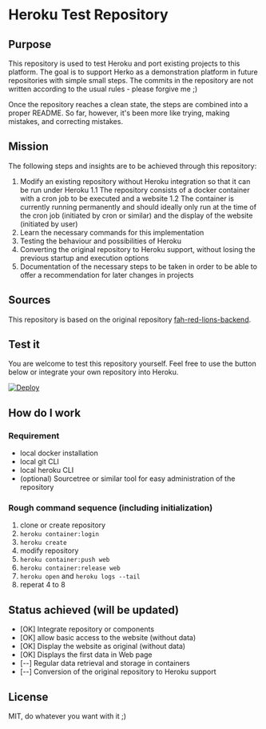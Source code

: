 # Heroku Test Repository

## Purpose

This repository is used to test Heroku and port existing projects to this platform. The goal is to support Herko as a demonstration platform in future repositories with simple small steps. The commits in the repository are not written according to the usual rules - please forgive me ;)

Once the repository reaches a clean state, the steps are combined into a proper README. So far, however, it's been more like trying, making mistakes, and correcting mistakes.

## Mission
The following steps and insights are to be achieved through this repository:

1. Modify an existing repository without Heroku integration so that it can be run under Heroku
1.1 The repository consists of a docker container with a cron job to be executed and a website
1.2 The container is currently running permanently and should ideally only run at the time of the cron job (initiated by cron or similar) and the display of the website (initiated by user)
2. Learn the necessary commands for this implementation
3. Testing the behaviour and possibilities of Heroku
4. Converting the original repository to Heroku support, without losing the previous startup and execution options
5. Documentation of the necessary steps to be taken in order to be able to offer a recommendation for later changes in projects

## Sources

This repository is based on the original repository [fah-red-lions-backend](https://github.com/generaliinformatik/fah-red-lions).

## Test it

You are welcome to test this repository yourself. Feel free to use the button below or integrate your own repository into Heroku.

[![Deploy](https://www.herokucdn.com/deploy/button.svg)](https://heroku.com/deploy)

## How do I work

### Requirement

- local docker installation
- local git CLI
- local heroku CLI
- (optional) Sourcetree or similar tool for easy administration of the repository

### Rough command sequence (including initialization)

1. clone or create repository
2. `heroku container:login`
3. `heroku create`
4. modify repository
5. `heroku container:push web`
6. `heroku container:release web`
7. `heroku open` and `heroku logs --tail`
8. reperat 4 to 8

## Status achieved (will be updated)

- [OK] Integrate repository or components  
- [OK] allow basic access to the website (without data)  
- [OK] Display the website as original (without data)  
- [OK] Displays the first data in Web page  
- [--] Regular data retrieval and storage in containers  
- [--] Conversion of the original repository to Heroku support

## License

MIT, do whatever you want with it ;)
